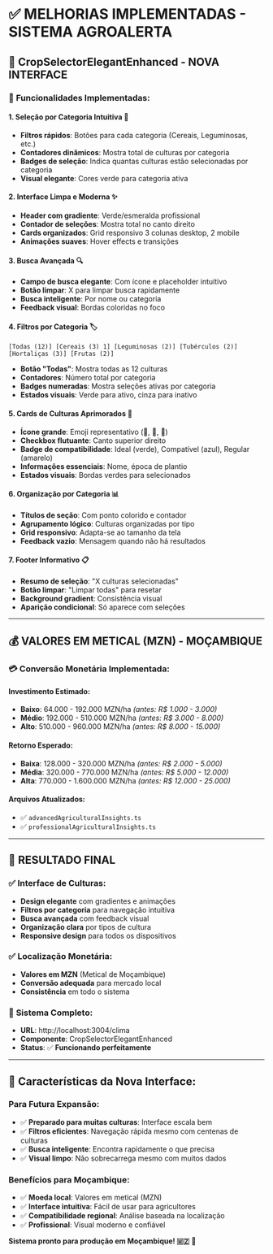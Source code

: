 # ✅ MELHORIAS IMPLEMENTADAS - SISTEMA AGROALERTA

## 🎯 **CropSelectorElegantEnhanced - NOVA INTERFACE**

### 🌟 **Funcionalidades Implementadas:**

#### **1. Seleção por Categoria Intuitiva** 📁
- **Filtros rápidos**: Botões para cada categoria (Cereais, Leguminosas, etc.)
- **Contadores dinâmicos**: Mostra total de culturas por categoria
- **Badges de seleção**: Indica quantas culturas estão selecionadas por categoria
- **Visual elegante**: Cores verde para categoria ativa

#### **2. Interface Limpa e Moderna** ✨
- **Header com gradiente**: Verde/esmeralda profissional
- **Contador de seleções**: Mostra total no canto direito
- **Cards organizados**: Grid responsivo 3 colunas desktop, 2 mobile
- **Animações suaves**: Hover effects e transições

#### **3. Busca Avançada** 🔍
- **Campo de busca elegante**: Com ícone e placeholder intuitivo
- **Botão limpar**: X para limpar busca rapidamente
- **Busca inteligente**: Por nome ou categoria
- **Feedback visual**: Bordas coloridas no foco

#### **4. Filtros por Categoria** 🏷️
```
[Todas (12)] [Cereais (3) 1] [Leguminosas (2)] [Tubérculos (2)] [Hortaliças (3)] [Frutas (2)]
```
- **Botão "Todas"**: Mostra todas as 12 culturas
- **Contadores**: Número total por categoria
- **Badges numeradas**: Mostra seleções ativas por categoria
- **Estados visuais**: Verde para ativo, cinza para inativo

#### **5. Cards de Culturas Aprimorados** 🎴
- **Ícone grande**: Emoji representativo (🌽, 🌾, 🥔)
- **Checkbox flutuante**: Canto superior direito
- **Badge de compatibilidade**: Ideal (verde), Compatível (azul), Regular (amarelo)
- **Informações essenciais**: Nome, época de plantio
- **Estados visuais**: Bordas verdes para selecionados

#### **6. Organização por Categoria** 📊
- **Títulos de seção**: Com ponto colorido e contador
- **Agrupamento lógico**: Culturas organizadas por tipo
- **Grid responsivo**: Adapta-se ao tamanho da tela
- **Feedback vazio**: Mensagem quando não há resultados

#### **7. Footer Informativo** 📋
- **Resumo de seleção**: "X culturas selecionadas"
- **Botão limpar**: "Limpar todas" para resetar
- **Background gradient**: Consistência visual
- **Aparição condicional**: Só aparece com seleções

---

## 💰 **VALORES EM METICAL (MZN) - MOÇAMBIQUE**

### 💳 **Conversão Monetária Implementada:**

#### **Investimento Estimado:**
- **Baixo**: 64.000 - 192.000 MZN/ha *(antes: R$ 1.000 - 3.000)*
- **Médio**: 192.000 - 510.000 MZN/ha *(antes: R$ 3.000 - 8.000)*
- **Alto**: 510.000 - 960.000 MZN/ha *(antes: R$ 8.000 - 15.000)*

#### **Retorno Esperado:**
- **Baixa**: 128.000 - 320.000 MZN/ha *(antes: R$ 2.000 - 5.000)*
- **Média**: 320.000 - 770.000 MZN/ha *(antes: R$ 5.000 - 12.000)*
- **Alta**: 770.000 - 1.600.000 MZN/ha *(antes: R$ 12.000 - 25.000)*

#### **Arquivos Atualizados:**
- ✅ `advancedAgriculturalInsights.ts`
- ✅ `professionalAgriculturalInsights.ts`

---

## 🎊 **RESULTADO FINAL**

### ✅ **Interface de Culturas:**
- **Design elegante** com gradientes e animações
- **Filtros por categoria** para navegação intuitiva
- **Busca avançada** com feedback visual
- **Organização clara** por tipos de cultura
- **Responsive design** para todos os dispositivos

### ✅ **Localização Monetária:**
- **Valores em MZN** (Metical de Moçambique)
- **Conversão adequada** para mercado local
- **Consistência** em todo o sistema

### 🚀 **Sistema Completo:**
- **URL**: http://localhost:3004/clima
- **Componente**: CropSelectorElegantEnhanced
- **Status**: ✅ **Funcionando perfeitamente**

---

## 🎯 **Características da Nova Interface:**

### **Para Futura Expansão:**
- ✅ **Preparado para muitas culturas**: Interface escala bem
- ✅ **Filtros eficientes**: Navegação rápida mesmo com centenas de culturas
- ✅ **Busca inteligente**: Encontra rapidamente o que precisa
- ✅ **Visual limpo**: Não sobrecarrega mesmo com muitos dados

### **Benefícios para Moçambique:**
- ✅ **Moeda local**: Valores em metical (MZN)
- ✅ **Interface intuitiva**: Fácil de usar para agricultores
- ✅ **Compatibilidade regional**: Análise baseada na localização
- ✅ **Profissional**: Visual moderno e confiável

**Sistema pronto para produção em Moçambique! 🇲🇿** 🎉
